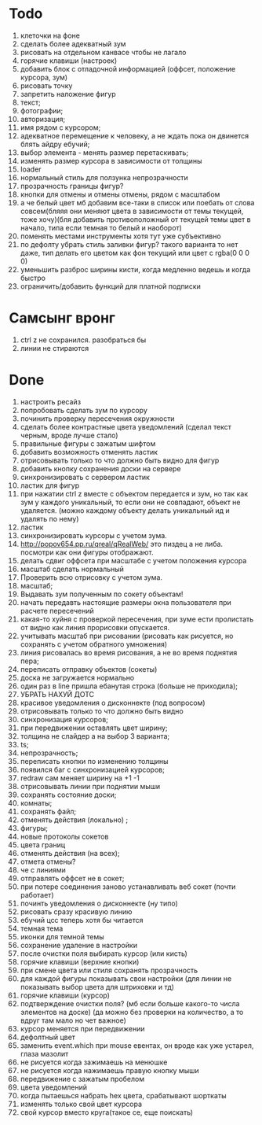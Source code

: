 # Todo

1.  клеточки на фоне
2.  сделать более адекватный зум
3.  рисовать на отдельном канвасе чтобы не лагало
4.  горячие клавиши (настроек)
5.  добавить блок с отладочной информацией (оффсет, положение курсора, зум)
6.  рисовать точку
7.  запретить наложение фигур
8.  текст;
9.  фотографии;
10. авторизация;
11. имя рядом с курсором;
12. адекватное перемещение к человеку, а не ждать пока он двинется блять айдру ебучий;
13. выбор элемента - менять размер перетаскивать;
14. изменять размер курсора в зависимости от толщины
15. loader
16. нормальный стиль для ползунка непрозрачности
17. прозрачность границы фигур?
18. кнопки для отмены и отмены отмены, рядом с масштабом
19. а че белый цвет мб добавим все-таки в список или поебать от слова совсем(бляяя они меняют цвета в зависимости от темы текущей, тоже хочу)(бля добавить противоположный от текущей темы цвет в начало, типа если темная то белый и наоборот)
20. поменять местами инструменты хотя тут уже субъективно
21. по дефолту убрать стиль заливки фигур? такого варианта то нет даже, тип делать его цветом как фон текущий или цвет с rgba(0 0 0 0)
22. уменьшить разброс ширины кисти, когда медленно ведешь и когда быстро
23. ограничить/добавить функций для платной подписки

# Самсынг вронг

1. ctrl z не сохранился. разобраться бы
2. линии не стираются

# Done

1.  настроить ресайз
2.  попробовать сделать зум по курсору
3.  починить проверку пересечения окружности
4.  сделать более контрастные цвета уведомлений (сделал текст черным, вроде лучше стало)
5.  правильные фигуры с зажатым шифтом
6.  добавить возможность отменять ластик
7.  отрисовывать только то что должно быть видно для фигур
8.  добавить кнопку сохранения доски на сервере
9.  синхронизировать с сервером ластик
10. ластик для фигур
11. при нажатии ctrl z вместе с объектом передается и зум, но так как зум у каждого уникальный, то если они не совпадают, объект не удаляется. (можно каждому объекту делать уникальный ид и удалять по нему)
12. ластик
13. синхронизировать курсоры с учетом зума.
14. http://popov654.pp.ru/qreal/qRealWeb/ это пиздец а не либа. посмотри как они фигуры отображают.
15. делать сдвиг оффсета при масштабе с учетом положения курсора
16. масштаб сделать нормальный
17. Проверить всю отрисовку с учетом зума.
18. масштаб;
19. Выдавать зум полученным по сокету объектам!
20. начать передавть настоящие размеры окна пользователя при расчете пересечений
21. какая-то хуйня с проверкой пересечения, при зуме ести пролистать от видно как линия прорисовки опускается.
22. учитывать масштаб при рисовании (рисовать как рисуется, но сохранять с учетом обратного умножения)
23. линия рисовалась во время рисования, а не во время поднятия пера;
24. переписать отправку объектов (сокеты)
25. доска не загружается нормально
26. один раз в line пришла ебанутая строка (больше не приходила);
27. УБРАТЬ НАХУЙ ДОТС
28. красивое уведомления о дисконнекте (под вопросом)
29. отрисовывать только то что должно быть видно
30. синхронизация курсоров;
31. при передвижении оставлять цвет ширину;
32. толщина не слайдер а на выбор 3 варианта;
33. ts;
34. непрозрачность;
35. переписать кнопки по изменению толщины
36. появился баг с синхронизацией курсоров;
37. redraw сам меняет ширину на +1 -1
38. отрисовывать линии при поднятии мыши
39. сохранять состояние доски;
40. комнаты;
41. сохранять файл;
42. отменять действия (локально) ;
43. фигуры;
44. новые протоколы сокетов
45. цвета границ
46. отменять действия (на всех);
47. отмета отмены?
48. че с линиями
49. отправлять оффсет не в сокет;
50. при потере соединения заново устанавливать веб сокет (почти работает)
51. починть уведомления о дисконнекте (ну типо)
52. рисовать сразу красивую линию
53. ебучий цсс теперь хотя бы читается
54. темная тема
55. иконки для темной темы
56. сохранение удаление в настройки
57. после очистки поля выбирать курсор (или кисть)
58. горячие клавиши (верхние кнопки)
59. при смене цвета или стиля сохранять прозрачность
60. для каждой фигуры показывать свои настройки (для линии не показывать выбор цвета для штриховки и тд)
61. горячие клавиши (курсор)
62. подтверждение очистки поля? (мб если больше какого-то числа элементов на доске) (да можно без проверки на количество, а то вдруг там мало но чет важное)
63. курсор меняется при передвижении
64. дефолтный цвет
65. заменить event.which при mouse евентах, он вроде как уже устарел, глаза мазолит
66. не рисуется когда зажимаешь на менюшке
67. не рисуется когда нажимаешь правую кнопку мыши
68. передвижение с зажатым пробелом
69. цвета уведомлений
70. когда пытаешься набрать hex цвета, срабатывают шорткаты
71. изменять только свой цвет курсора
72. свой курсор вместо круга(такое се, еще поискать)
